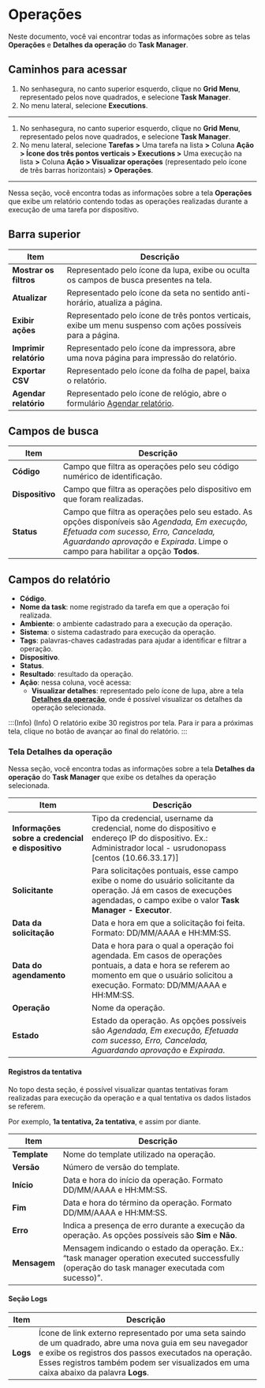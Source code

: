 # Operações

Neste documento, você vai encontrar todas as informações sobre as telas **Operações** e **Detalhes da operação** do **Task Manager**. 

## Caminhos para acessar
1. No senhasegura, no canto superior esquerdo, clique no **Grid Menu**, representado pelos nove quadrados, e selecione **Task Manager**.
2. No menu lateral, selecione **Executions**.
---
1. No senhasegura, no canto superior esquerdo, clique no **Grid Menu**, representado pelos nove quadrados, e selecione **Task Manager**.
5. No menu lateral, selecione **Tarefas >** Uma tarefa na lista **>** Coluna **Ação > Ícone dos três pontos verticais > Executions >** Uma execução na lista **>** Coluna **Ação >  Visualizar operações** (representado pelo ícone de três barras horizontais) **> Operações**.

---

Nessa seção, você encontra todas as informações sobre a tela **Operações**
que exibe um relatório contendo todas as operações realizadas durante a execução de uma tarefa por dispositivo.

## Barra superior

| **Item**| **Descrição**|
|----|----|
| **Mostrar os filtros** | Representado pelo ícone da lupa, exibe ou oculta os campos de busca presentes na tela.|
| **Atualizar**| Representado pelo ícone da seta no sentido anti-horário, atualiza a página.|
| **Exibir ações**| Representado pelo ícone de três pontos verticais, exibe um menu suspenso com ações possíveis para a página.|
| **Imprimir relatório** | Representado pelo ícone da impressora, abre uma nova página para impressão do relatório.|
| **Exportar CSV**| Representado pelo ícone da folha de papel, baixa o relatório.|
| **Agendar relatório** | Representado pelo ícone de relógio, abre o formulário [Agendar relatório](/v3-32/docs/pt/general-information-how-to-issue-download-and-schedule-device-reports).|

## Campos de busca

| **Item**   | **Descrição**|
|----|----|
| **Código** | Campo que filtra as operações pelo seu código numérico de identificação. |
| **Dispositivo** | Campo que filtra as operações pelo dispositivo em que foram realizadas. |
| **Status** | Campo que filtra as operações pelo seu estado. As opções disponíveis são *Agendada, Em execução, Efetuada com sucesso, Erro, Cancelada, Aguardando aprovação* e *Expirada*. Limpe o campo para habilitar a opção **Todos**. |

## Campos do relatório 

- **Código**.
- **Nome da task**: nome registrado da tarefa em que a operação foi realizada.
- **Ambiente**: o ambiente cadastrado para a execução da operação.
- **Sistema**: o sistema cadastrado para execução da operação.
- **Tags**: palavras-chaves cadastradas para ajudar a identificar e filtrar a operação.
- **Dispositivo**.
- **Status**.
- **Resultado**: resultado da operação.
- **Ação**: nessa coluna, você acessa:
  - **Visualizar detalhes**: representado pelo ícone de lupa, abre a tela **[Detalhes da operação](/v3-32/docs/pt/task-manager-operations#tela-detalhes-da-operação)**, onde é possível visualizar os detalhes da operação selecionada.

:::(Info) (Info)
O relatório exibe 30 registros por tela. Para ir para a próximas tela, clique no botão de avançar ao final do relatório.
:::

### Tela Detalhes da operação
Nessa seção, você encontra todas as informações sobre a tela **Detalhes da operação** do **Task Manager** que exibe os detalhes da operação selecionada.

| **Item**| **Descrição**|
|----|----|
| **Informações sobre a credencial e dispositivo** | Tipo da credencial, username da credencial, nome do dispositivo e endereço IP do dispositivo. Ex.: Administrador local - usrudonopass [centos (10.66.33.17)]|
| **Solicitante**| Para solicitações pontuais, esse campo exibe o nome do usuário solicitante da operação. Já em casos de execuções agendadas, o campo exibe o valor **Task Manager - Executor**.|
| **Data da solicitação**| Data e hora em que a solicitação foi feita. Formato: DD/MM/AAAA e HH:MM:SS.|
| **Data do agendamento**| Data e hora para o qual a operação foi agendada. Em casos de operações pontuais, a data e hora se referem ao momento em que o usuário solicitou a execução. Formato: DD/MM/AAAA e HH:MM:SS.|
| **Operação**| Nome da operação.|
| **Estado**| Estado da operação. As opções possíveis são *Agendada, Em execução, Efetuada com sucesso, Erro, Cancelada, Aguardando aprovação* e *Expirada*.|

#### Registros da tentativa
No topo desta seção, é possível visualizar quantas tentativas foram realizadas para execução da operação e a qual tentativa os dados listados se referem. 


Por exemplo, **1a tentativa, 2a tentativa**, e assim por diante.

| **Item**  | **Descrição**|
|----|----|
| **Template** | Nome do template utilizado na operação.|
| **Versão**| Número de versão do template.|
| **Início**| Data e hora do início da operação. Formato DD/MM/AAAA e HH:MM:SS.|
| **Fim**| Data e hora do término da operação. Formato DD/MM/AAAA e HH:MM:SS.                                                     |
| **Erro**| Indica a presença de erro durante a execução da operação. As opções possíveis  são **Sim** e **Não**.|
| **Mensagem** | Mensagem indicando o estado da operação. Ex.: “task manager operation executed successfully (operação do task manager executada com sucesso)”. |

#### Seção Logs

| **Item** | **Descrição**|
|----|----|
| **Logs** | Ícone de link externo representado por uma seta saindo de um quadrado, abre uma nova guia em seu navegador e exibe os registros dos passos executados na operação. Esses registros também podem ser visualizados em uma caixa abaixo da palavra **Logs**. |